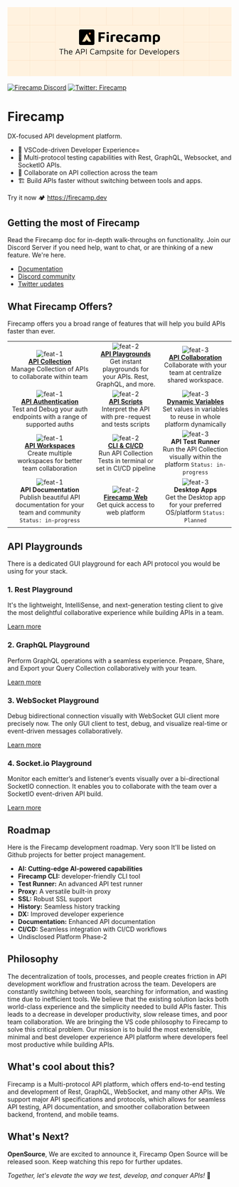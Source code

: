 
![FirecampCoverImage](.github/github-cover.png)

[![Firecamp Discord](https://badgen.net/discord/members/8hRaqhK)](https://discord.gg/8hRaqhK)
[![Twitter: Firecamp](https://img.shields.io/twitter/follow/firecampdev.svg?style=social)](https://twitter.com/firecampdev)

# Firecamp
DX-focused API development platform.

- 💚 VSCode-driven Developer Experience=
- :high_brightness: Multi-protocol testing capabilities with Rest, GraphQL, Websocket, and SocketIO APIs.
- :satellite: Collaborate on API collection across the team
- 🏗️ Build APIs faster without switching between tools and apps.
  
Try it now 🏕️ https://firecamp.dev

## Getting the most of Firecamp

Read the Firecamp doc for in-depth walk-throughs on functionality. Join our Discord Server if you need help, want to chat, or are thinking of a new feature. We're here.
- [Documentation](https://firecamp.io/docs)
- [Discord community](https://discord.gg/8hRaqhK)
- [Twitter updates](https://twitter.com/FirecampDev)

## What Firecamp Offers?
Firecamp offers you a broad range of features that will help you build APIs faster than ever.

|   	|  	  |    	|
|:---:|:---:|:---:|
| ![feat-1](https://github.com/FirecampDev/Firecamp/assets/5078921/34604995-b884-42a0-833e-cd8345b4add5) <br/> [**API Collection**](https://firecamp.io/docs/platform/collection) <br/> Manage Collection of APIs to collaborate within team| ![feat-2](https://github.com/FirecampDev/Firecamp/assets/5078921/34604995-b884-42a0-833e-cd8345b4add5) <br/> [**API Playgrounds**](https://firecamp.io/docs/rest/introduction) <br/> Get instant playgrounds for your APIs. Rest, GraphQL, and more. 	| ![feat-3](https://github.com/FirecampDev/Firecamp/assets/5078921/34604995-b884-42a0-833e-cd8345b4add5) <br/> [**API Collaboration**](https://firecamp.io/docs/collaboration/getting-started) <br/> Collaborate with your team at centralize shared workspace.| 
| ![feat-1](https://github.com/FirecampDev/Firecamp/assets/5078921/34604995-b884-42a0-833e-cd8345b4add5) <br/> [**API Authentication**](https://firecamp.io/docs/platform/authentication) <br/> Test and Debug your auth endpoints with a range of supported auths| ![feat-2](https://github.com/FirecampDev/Firecamp/assets/5078921/34604995-b884-42a0-833e-cd8345b4add5) <br/> [**API Scripts**](https://firecamp.io/docs/platform/scripts) <br/> Interpret the API with pre-request and tests scripts 	| ![feat-3](https://github.com/FirecampDev/Firecamp/assets/5078921/34604995-b884-42a0-833e-cd8345b4add5) <br/> [**Dynamic Variables**](https://firecamp.io/docs/platform/environment) <br/> Set values in variables to reuse in whole platform dynamically| 
| ![feat-1](https://github.com/FirecampDev/Firecamp/assets/5078921/34604995-b884-42a0-833e-cd8345b4add5) <br/> [**API Workspaces**](https://firecamp.io/docs/collaboration/creating-workspace) <br/> Create multiple workspaces for better team collaboration| ![feat-2](https://github.com/FirecampDev/Firecamp/assets/5078921/34604995-b884-42a0-833e-cd8345b4add5) <br/> [**CLI & CI/CD**](https://firecamp.io/docs/cli/getting-started) <br/> Run API Collection Tests in terminal or set in CI/CD pipeline 	| ![feat-3](https://github.com/FirecampDev/Firecamp/assets/5078921/34604995-b884-42a0-833e-cd8345b4add5) <br/> **API Test Runner** <br/> Run the API Collection visually within the platform `Status: in-progress` | 
| ![feat-1](https://github.com/FirecampDev/Firecamp/assets/5078921/34604995-b884-42a0-833e-cd8345b4add5) <br/> **API Documentation** <br/> Publish beautiful API documentation for your team and community  `Status: in-progress` | ![feat-2](https://github.com/FirecampDev/Firecamp/assets/5078921/34604995-b884-42a0-833e-cd8345b4add5) <br/> [**Firecamp Web**](https://firecamp.dev) <br/> Get quick access to web platform 	| ![feat-3](https://github.com/FirecampDev/Firecamp/assets/5078921/34604995-b884-42a0-833e-cd8345b4add5) <br/> **Desktop Apps** <br/> Get the Desktop app for your preferred OS/platform `Status: Planned`| 
||||

## API Playgrounds
There is a dedicated GUI playground for each API protocol you would be using for your stack.

### 1. **Rest Playground**
It's the lightweight, IntelliSense, and next-generation testing client to give the most delightful collaborative experience while building APIs in a team.

[Learn more](https://firecamp.io/docs/rest/introduction)

### 2. **GraphQL Playground**
Perform GraphQL operations with a seamless experience. Prepare, Share, and Export your Query Collection collaboratively with your team.

[Learn more](https://firecamp.io/docs/graphql/introduction)

### 3. **WebSocket Playground**
Debug bidirectional connection visually with WebSocket GUI client more precisely now. The only GUI client to test, debug, and visualize real-time or event-driven messages collaboratively.

[Learn more](https://firecamp.io/docs/websocket/introduction)

### 4. **Socket.io Playground**
Monitor each emitter’s and listener’s events visually over a bi-directional SocketIO connection. It enables you to collaborate with the team over a SocketIO event-driven API build.

[Learn more](https://firecamp.io/docs/socket-io/introduction)

## Roadmap 
  Here is the Firecamp development roadmap. Very soon It'll be listed on Github projects for better project management.
- **AI: Cutting-edge AI-powered capabilities**
- **Firecamp CLI:** developer-friendly CLI tool
- **Test Runner:** An advanced API test runner
- **Proxy:** A versatile built-in proxy
- **SSL:** Robust SSL support
- **History:** Seamless history tracking
- **DX:** Improved developer experience
- **Documentation:** Enhanced API documentation
- **CI/CD:** Seamless integration with CI/CD workflows
- Undisclosed Platform Phase-2

## Philosophy
The decentralization of tools, processes, and people creates friction in API development workflow and frustration across the team. Developers are constantly switching between tools, searching for information, and wasting time due to inefficient tools.
We believe that the existing solution lacks both world-class experience and the simplicity needed to build APIs faster. This leads to a decrease in developer productivity, slow release times, and poor team collaboration.
We are bringing the VS code philosophy to Firecamp to solve this critical problem. Our mission is to build the most extensible, minimal and best developer experience API platform where developers feel most productive while building APIs.

## What's cool about this?

Firecamp is a Multi-protocol API platform, which offers end-to-end testing and development of Rest, GraphQL, WebSocket, and many other APIs.
We support major API specifications and protocols, which allows for seamless API testing, API documentation, and smoother collaboration between backend, frontend, and mobile teams.

## What's Next? 
**OpenSource**, We are excited to announce it, Firecamp Open Source will be released soon. Keep watching this repo for further updates.

 *Together, let's elevate the way we test, develop, and conquer APIs!* 🚀









